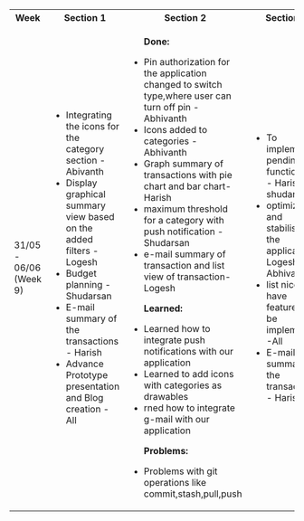 <table>

<tr>
<th> Week </th>
<th> Section 1 </th>
<th> Section 2 </th>
<th> Section 3 </th>
<th> Section 4 </th>
</tr>

<tr>
<td> 31/05 - 06/06 (Week 9)</td>
<td>

<ul>
<li> Integrating the icons for the category section - Abivanth </li>
<li> Display graphical summary view based on the added filters - Logesh </li>
<li> Budget planning - Shudarsan </li>
<li> E-mail summary of the transactions - Harish </li>
<li> Advance Prototype presentation and Blog creation - All </li>
</ul>
</td>

<td> 
<ul> <p> <b> Done: </b> </p>
<li> Pin authorization for the application changed to switch type,where user can turn off pin - Abhivanth  </li>
<li> Icons added to categories - Abhivanth</li>
<li> Graph summary of transactions with pie chart and bar chart-Harish  </li> 
<li> maximum threshold for a category with push notification - Shudarsan </li>
<li>  e-mail summary of transaction and list view of transaction- Logesh </li>
</ul>

<ul> <p> <b> Learned: </b> </p>
<li> Learned how to integrate push notifications with our application</li>
<li> Learned to add icons with categories as drawables </li>
<li>rned how to integrate g-mail with our application</li>
</ul>

<ul> <p> <b> Problems: </b> </p>
<li>  Problems with git operations like commit,stash,pull,push </li>
</ul>
</td>

<td>
<ul>
<li> To implement pending functionality - Harish & shudarsan</li>
<li> optimization and stabilising the application - Logesh & Abhivanth</li>
<li> list nice to have features to be implemented -All</li>
<li> E-mail summary of the transactions - Harish </li>

</ul>
</td>

<td>
<ul>
<li> To discuss about the nice to have features</li>
<li> To receive feedback on the stabilized application and blog</li>
</ul>
</td>

</tr> 



</table>
